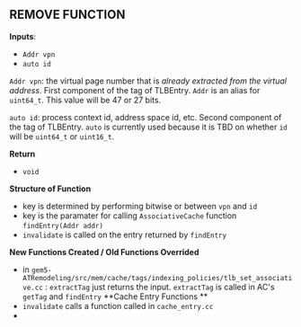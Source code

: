 **REMOVE FUNCTION**
-

**Inputs**:
- `Addr vpn`
- `auto id`

`Addr vpn`: the virtual page number that is *already extracted from the virtual address*. First component of the tag of TLBEntry. `Addr` is an alias for `uint64_t`. This value will be  47 or 27 bits.

`auto id`: process context id, address space id, etc. Second component of the tag of TLBEntry. `auto` is currently used because it is TBD on whether `id` will be `uint64_t` or `uint16_t`.

**Return**
- `void`

**Structure of Function**
- key is determined by performing bitwise or between `vpn` and `id`
- key is the paramater for calling `AssociativeCache` function `findEntry(Addr addr)`
- `invalidate` is called on the entry returned by `findEntry`


**New Functions Created / Old Functions Overrided**
 - in `gem5-ATRemodeling/src/mem/cache/tags/indexing_policies/tlb_set_associative.cc` :
 `extractTag` just returns the input. `extractTag` is called in AC's `getTag` and `findEntry`
**Cache Entry Functions **
- `invalidate` calls a function called in `cache_entry.cc`
-
